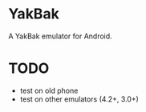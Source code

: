 YakBak
======

A YakBak emulator for Android.

# TODO
- test on old phone
- test on other emulators (4.2+, 3.0+)